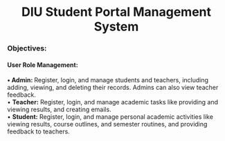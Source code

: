 <h1 align="center">DIU Student Portal Management System</h1>
<h3 align="left">Objectives: </h3>
<h4 align="left">User Role Management: </h4>

<p> <b> •	Admin:  </b> Register, login, and manage students and teachers, including adding, viewing, and deleting their records. Admins can also view teacher feedback.<br>
•	<b>Teacher:</b>  Register, login, and manage academic tasks like providing and viewing results, and creating emails.<br>
•	<b> Student:</b>  Register, login, and manage personal academic activities like viewing results, course outlines, and semester routines, and providing feedback to teachers.<br>
</p>
